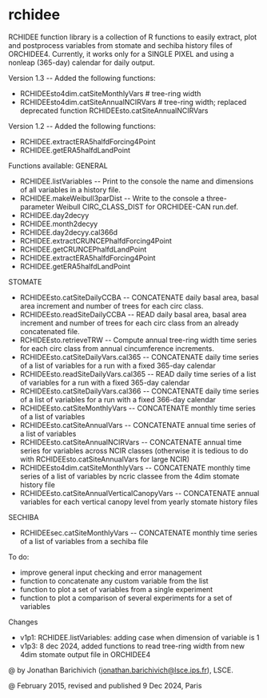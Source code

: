 # rchidee
RCHIDEE function library is a collection of R functions to easily extract, plot and postprocess 
   variables from stomate and sechiba history files of ORCHIDEE4. Currently, it works only 
   for a SINGLE PIXEL and using a nonleap (365-day) calendar for daily output.

 Version 1.3 -- Added the following functions:
   * RCHIDEEsto4dim.catSiteMonthlyVars        # tree-ring width 
   * RCHIDEEsto4dim.catSiteAnnualNCIRVars     # tree-ring width; replaced deprecated function RCHIDEEsto.catSiteAnnualNCIRVars 

 Version 1.2 -- Added the following functions:
   * RCHIDEE.extractERA5halfdForcing4Point
   * RCHIDEE.getERA5halfdLandPoint

 Functions available:
   GENERAL
   * RCHIDEE.listVariables          -- Print to the console the name and dimensions of all variables in a history file.
   * RCHIDEE.makeWeibull3parDist    -- Write to the console a three-parameter Weibull CIRC_CLASS_DIST for ORCHIDEE-CAN run.def.
   * RCHIDEE.day2decyy
   * RCHIDEE.month2decyy
   * RCHIDEE.day2decyy.cal366d
   * RCHIDEE.extractCRUNCEPhalfdForcing4Point
   * RCHIDEE.getCRUNCEPhalfdLandPoint
   * RCHIDEE.extractERA5halfdForcing4Point
   * RCHIDEE.getERA5halfdLandPoint

   STOMATE
   * RCHIDEEsto.catSiteDailyCCBA    -- CONCATENATE daily basal area, basal area increment and number of trees for each circ class.
   * RCHIDEEsto.readSiteDailyCCBA   -- READ daily basal area, basal area increment and number of trees for each circ class from an already concatenated file.
   * RCHIDEEsto.retrieveTRW         -- Compute annual tree-ring width time series for each circ class from annual cincumference increments.
   * RCHIDEEsto.catSiteDailyVars.cal365  -- CONCATENATE daily time series of a list of variables for a run with a fixed 365-day calendar 
   * RCHIDEEsto.readSiteDailyVars.cal365 -- READ daily time series of a list of variables for a run with a fixed 365-day calendar 
   * RCHIDEEsto.catSiteDailyVars.cal366  -- CONCATENATE daily time series of a list of variables for a run with a fixed 366-day calendar 
   * RCHIDEEsto.catSiteMonthlyVars  -- CONCATENATE monthly time series of a list of variables
   * RCHIDEEsto.catSiteAnnualVars   -- CONCATENATE annual time series of a list of variables
   * RCHIDEEsto.catSiteAnnualNCIRVars -- CONCATENATE annual time series for variables across NCIR classes (otherwise it is tedious to do with RCHIDEEsto.catSiteAnnualVars for large NCIR)
   * RCHIDEEsto4dim.catSiteMonthlyVars -- CONCATENATE monthly time series of a list of variables by ncric classee from the 4dim stomate history file
   * RCHIDEEsto.catSiteAnnualVerticalCanopyVars -- CONCATENATE annual variables for each vertical canopy level from yearly stomate history files 

   SECHIBA
   * RCHIDEEsec.catSiteMonthlyVars  -- CONCATENATE monthly time series of a list of variables from a sechiba file

 To do:
   * improve general input checking and error management
   * function to concatenate any custom variable from the list
   * function to plot a set of variables from a single experiment
   * function to plot a comparison of several experiments for a set of variables

 Changes
  * v1p1: RCHIDEE.listVariables: adding case when dimension of variable is 1
  * v1p3: 8 dec 2024, added functions to read tree-ring width from new 4dim stomate output file in ORCHIDEE4
    
 @   by Jonathan Barichivich (jonathan.barichivich@lsce.ips.fr), LSCE.
 
 @   February 2015, revised and published 9 Dec 2024, Paris

